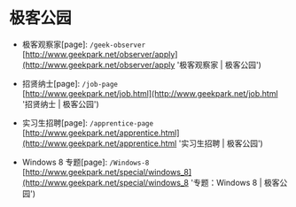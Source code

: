 极客公园
=========
* 极客观察家[page]: `/geek-observer`  
[http://www.geekpark.net/observer/apply](http://www.geekpark.net/observer/apply '极客观察家 | 极客公园')

* 招贤纳士[page]: `/job-page`  
[http://www.geekpark.net/job.html](http://www.geekpark.net/job.html '招贤纳士 | 极客公园')

* 实习生招聘[page]: `/apprentice-page`   
[http://www.geekpark.net/apprentice.html](http://www.geekpark.net/apprentice.html '实习生招聘 | 极客公园')

* Windows 8 专题[page]: `/Windows-8`  
[http://www.geekpark.net/special/windows_8](http://www.geekpark.net/special/windows_8 '专题：Windows 8 | 极客公园')